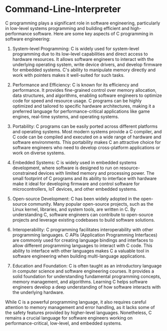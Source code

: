 # Command-Line-Interpreter
C programming plays a significant role in software engineering, particularly in low-level systems programming and building efficient and high-performance software. Here are some key aspects of C programming in software engineering:

1. System-level Programming: C is widely used for system-level programming due to its low-level capabilities and direct access to hardware resources. It allows software engineers to interact with the underlying operating system, write device drivers, and develop firmware for embedded systems. C's ability to manipulate memory directly and work with pointers makes it well-suited for such tasks.

2. Performance and Efficiency: C is known for its efficiency and performance. It provides fine-grained control over memory allocation, data structures, and algorithms, enabling software engineers to optimize code for speed and resource usage. C programs can be highly optimized and tailored to specific hardware architectures, making it a preferred language for performance-critical applications like game engines, real-time systems, and operating systems.

3. Portability: C programs can be easily ported across different platforms and operating systems. Most modern systems provide a C compiler, and C code can be compiled and executed on a wide range of hardware and software environments. This portability makes C an attractive choice for software engineers who need to develop cross-platform applications or work on diverse systems.

4. Embedded Systems: C is widely used in embedded systems development, where software is designed to run on resource-constrained devices with limited memory and processing power. The small footprint of C programs and its ability to interface with hardware make it ideal for developing firmware and control software for microcontrollers, IoT devices, and other embedded systems.

5. Open-source Development: C has been widely adopted in the open-source community. Many popular open-source projects, such as the Linux kernel, libraries, and system tools, are written in C. By understanding C, software engineers can contribute to open-source projects and leverage existing codebases to build software solutions.

6. Interoperability: C programming facilitates interoperability with other programming languages. C APIs (Application Programming Interfaces) are commonly used for creating language bindings and interfaces to allow different programming languages to interact with C code. This ability to interface with other languages makes C a valuable tool in software engineering when building multi-language applications.

7. Education and Foundation: C is often taught as an introductory language in computer science and software engineering courses. It provides a solid foundation for understanding fundamental programming concepts, memory management, and algorithms. Learning C helps software engineers develop a deep understanding of how software interacts with the underlying hardware.

While C is a powerful programming language, it also requires careful attention to memory management and error handling, as it lacks some of the safety features provided by higher-level languages. Nonetheless, C remains a crucial language for software engineers working on performance-critical, low-level, and embedded systems.
